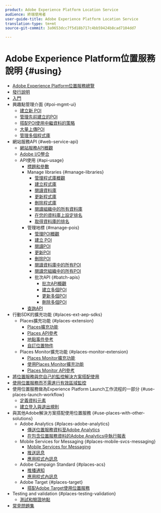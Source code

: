 ```yaml
---
product: Adobe Experience Platform Location Service
audience: 終端使用者
user-guide-title: Adobe Experience Platform Location Service
translation-type: tm+mt
source-git-commit: 3a9653dcc7f5d18b717c4bb59424b8cad7104dd7

---
```



# Adobe Experience Platform位置服務說明 {#using}

+ [Adobe Experience Platform位置服務總覽](home.md)
+ [發行說明](release-notes.md)
+ [入門](getting-started.md)
+ 興趣點管理介面 {#poi-mgmt-ui}
   + [建立新 POI](poi-mgmt-ui/create-a-poi-ui.md)
   + [管理先前建立的POI](poi-mgmt-ui/managing-pois-in-the-places-ui.md)
   + [搭配POI使用中繼資料的策略](poi-mgmt-ui/metadata-with-pois.md)
   + [大量上傳POI](poi-mgmt-ui/bulk-upload-pois.md)
   + [管理多個程式庫](poi-mgmt-ui/manage-libraries-in-the-places-ui.md)
+ 網站服務API {#web-service-api}
   + [網站服務API概觀](web-service-api/places-web-services.md)
   + [Adobe I/O整合](web-service-api/adobe-i-o-integration.md)
   + API使用 {#api-usage}
      + [標題和參數](web-service-api/api-usage/headers-and-parameters.md)
      + Manage libraries {#manage-libraries}
         + [管理程式庫概觀](web-service-api/api-usage/manage-libraries/manage-libraries.md)
         + [建立程式庫](web-service-api/api-usage/manage-libraries/create-a-library.md)
         + [閱讀資料庫](web-service-api/api-usage/manage-libraries/read-a-library.md)
         + [更新程式庫](web-service-api/api-usage/manage-libraries/update-a-library.md)
         + [刪除程式庫](web-service-api/api-usage/manage-libraries/delete-a-library.md)
         + [閱讀組織中的所有資料庫](web-service-api/api-usage/manage-libraries/read-all-libraries-in-your-organization.md)
         + [在您的資料庫上設定排名](web-service-api/api-usage/manage-libraries/set-a-ran-on-your-libraries.md)
         + [取得資料庫的排名](web-service-api/api-usage/manage-libraries/get-a-librarys-rank.md)
      + 管理地標 {#manage-pois}
         + [管理POI概觀](web-service-api/api-usage/manage-pois/manage-pois.md)
         + [建立 POI](web-service-api/api-usage/manage-pois/create-a-poi.md)
         + [閱讀POI](web-service-api/api-usage/manage-pois/read-a-poi.md)
         + [更新POI](web-service-api/api-usage/manage-pois/update-a-poi.md)
         + [刪除POI](web-service-api/api-usage/manage-pois/delete-a-poi.md)
         + [閱讀資料庫中的所有POI](web-service-api/api-usage/manage-pois/read-all-pois-in-a-library.md)
         + [閱讀您組織中的所有POI](web-service-api/api-usage/manage-pois/read-all-pois-in-your-organization.md)
         + 批次API {#batch-apis}
            + [批次API概觀](web-service-api/api-usage/manage-pois/batch-apis/batch-apis.md)
            + [建立多個POI](web-service-api/api-usage/manage-pois/batch-apis/create-multiple-pois.md)
            + [更新多個POI](web-service-api/api-usage/manage-pois/batch-apis/update-multiple-pois.md)
            + [刪除多個POI](web-service-api/api-usage/manage-pois/batch-apis/delete-multiple-pois.md)
      + [查詢API](web-service-api/api-usage/query-apis.md)
+ 行動SDK的擴充功能 {#places-ext-aep-sdks}
   + Places擴充功能 {#places-extension}
      + [Places擴充功能](places-ext-aep-sdks/places-extension/places-extension.md)
      + [Places API參考](places-ext-aep-sdks/places-extension/places-api-reference.md)
      + [地點事件參考](places-ext-aep-sdks/places-extension/places-event-ref.md)
      + [自訂位置物件](places-ext-aep-sdks/places-extension/cust-places-objects.md)
   + Places Monitor擴充功能 {#places-monitor-extension}
      + [Places Monitor擴充功能](places-ext-aep-sdks/places-monitor-extension/places-monitor-extension.md)
      + [使用Places Monitor擴充功能](places-ext-aep-sdks/places-monitor-extension/using-places-monitor-extension.md)
      + [Places Monitor API參考](places-ext-aep-sdks/places-monitor-extension/places-monitor-api-reference.md)
+ [將位置服務與您自己的監控解決方案搭配使用](using-your-own-monitor.md)
+ [使用位置服務而不需進行有效區域監控](use-places-without-active-monitoring.md)
+ 使用位置服務做為Experience Platform Launch工作流程的一部分 {#use-places-launch-workflow}
   + [定義資料元素](use-places-launch-workflow/define-data-elements.md)
   + [建立登入與退出規則](use-places-launch-workflow/create-rule-places-property.md)
+ 與其他Adobe解決方案搭配使用位置服務 {#use-places-with-other-solutions}
   + Adobe Analytics {#places-adobe-analytics}
      + [傳送位置服務資料至Adobe Analytics](use-places-with-other-solutions/places-adobe-analytics/use-places-adobe-analytics.md)
      + [在包含位置服務資料的Adobe Analytics中執行報表](use-places-with-other-solutions/places-adobe-analytics/run-reports-aa-places-data.md)
   + Mobile Services for Messaging {#places-mobile-svcs-messaging}
      + [Mobile Services for Messaging](use-places-with-other-solutions/places-mobile-svcs-for-messaging/use-places-mobie-svcs-messaging.md)
      + [推送訊息](use-places-with-other-solutions/places-mobile-svcs-for-messaging/mobile-svcs-messaging-push.md)
      + [應用程式內訊息](use-places-with-other-solutions/places-mobile-svcs-for-messaging/mobile-svcs-messaging-inapp.md)
   + Adobe Campaign Standard {#places-acs}
      + [推播通知](use-places-with-other-solutions/places-acs/places-acs-push-notifications.md)
      + [應用程式內訊息](use-places-with-other-solutions/places-acs/places-acs-in-app-messages.md)
   + Adobe Target {#places-target}
      + [搭配Adobe Target使用位置服務](use-places-with-other-solutions/places-target/places-target.md)
+ Testing and validation {#places-testing-validation}
   + [測試和驗證地點](places-testing-validation/test-validate-places.md)
+ [常見問題集](places-faqs.md)